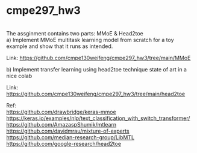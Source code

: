 # cmpe297_hw3
</br>
The assginment contains two parts: MMoE & Head2toe </br>
a) Implement MMoE multitask learning model from scratch for a toy example and show that it runs as intended. </br>

Link: https://github.com/cmpe130weifeng/cmpe297_hw3/tree/main/MMoE  </br>
 
b) Implement transfer learning using head2toe technique state of art in a nice colab </br>

Link: https://github.com/cmpe130weifeng/cmpe297_hw3/tree/main/head2toe </br>

Ref: </br>
https://github.com/drawbridge/keras-mmoe </br>
https://keras.io/examples/nlp/text_classification_with_switch_transformer/ </br>
https://github.com/AmazaspShumik/mtlearn  </br>
https://github.com/davidmrau/mixture-of-experts  </br>
https://github.com/median-research-group/LibMTL </br>
https://github.com/google-research/head2toe 
 
